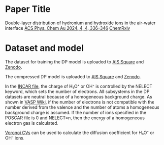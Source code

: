 # Paper Title

Double-layer distribution of hydronium and hydroxide ions in the air-water interface [ACS Phys. Chem Au 2024, 4, 4, 336–346](https://pubs.acs.org/doi/10.1021/acsphyschemau.3c00076) [ChemRxiv](https://chemrxiv.org/engage/chemrxiv/article-details/64a1f26aba3e99daef69917a)

# Dataset and model

The dataset for training the DP model is uploaded to [AIS Square](https://www.aissquare.com/datasets/detail?pageType=datasets&name=SCAN_H2O_H3O_OH&id=243) and [Zenodo](https://zenodo.org/records/14306810).

The compressed DP model is uploaded to [AIS Square](https://www.aissquare.com/models/detail?pageType=models&name=SCAN_H2O_H3O_OH&id=242) and [Zenodo](https://zenodo.org/records/14306810).

In the [INCAR file](https://github.com/Zhang-pchao/DoubleLayerAirWater/tree/main/DP-GEN_Iteration/INCAR), the charge of H₃O⁺ or OH⁻ is controlled by the NELECT keyword, which sets the number of electrons. All subsystems in the DP datasets are neutral because of a homogeneous background charge. As shown in [VASP Wiki](https://www.vasp.at/wiki/index.php/NELECT), if the number of electrons is not compatible with the number derived from the valence and the number of atoms a homogeneous background charge is assumed. If the number of ions specified in the POSCAR file is 0 and NELECT=n, then the energy of a homogeneous electron gas is calculated.

[Voronoi CVs](https://github.com/Zhang-pchao/OilWaterInterface/tree/main/Ion_Diffusion_Coefficient) can be used to calculate the diffusion coefficient for H₃O⁺ or OH⁻ ions.
